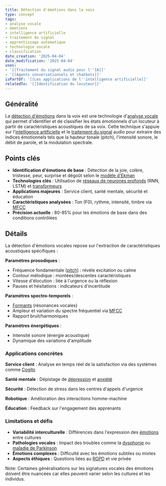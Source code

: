 ```yaml
---
title: Détection d'émotions dans la voix
type: concept
tags:
- analyse vocale
- émotions
- intelligence artificielle
- traitement du signal
- apprentissage automatique
- technologie vocale
- classification
date_creation: '2025-04-04'
date_modification: '2025-04-04'
uses:
- '[[Traitement du signal audio pour l''IA]]'
- '[[Agents conversationnels et chatbots]]'
isPartOf: '[[Les applications de l''intelligence artificielle]]'
relatedTo: '[[Identification du locuteur]]'
---
```

## Généralité

La [détection d'émotions](https://fr.wikipedia.org/wiki/Reconnaissance_des_%C3%A9motions) dans la voix est une technologie d'[analyse vocale](https://fr.wikipedia.org/wiki/Analyse_du_signal_parole) qui permet d'identifier et de classifier les états émotionnels d'un locuteur à partir de caractéristiques acoustiques de sa voix. Cette technique s'appuie sur l'[intelligence artificielle](https://fr.wikipedia.org/wiki/Intelligence_artificielle) et le [traitement du signal](https://fr.wikipedia.org/wiki/Traitement_du_signal) audio pour extraire des indices émotionnels tels que la hauteur tonale (pitch), l'intensité sonore, le débit de parole, et la modulation spectrale.

## Points clés

- **Identification d'émotions de base** : Détection de la joie, colère, tristesse, peur, surprise et dégoût selon le [modèle d'Ekman](https://fr.wikipedia.org/wiki/%C3%89motions_de_base)
- **Technologies clés** : Utilisation de [réseaux de neurones profonds](https://fr.wikipedia.org/wiki/R%C3%A9seau_de_neurones_profond) (RNN, LSTM) et [transformeurs](https://fr.wikipedia.org/wiki/Transformeur_(apprentissage_automatique))
- **Applications majeures** : Service client, santé mentale, sécurité et éducation
- **Caractéristiques analysées** : Ton (F0), rythme, intensité, timbre via [MFCC](https://fr.wikipedia.org/wiki/Cepstre)
- **Précision actuelle** : 80-85% pour les émotions de base dans des conditions contrôlées

## Détails

La détection d'émotions vocales repose sur l'extraction de caractéristiques acoustiques spécifiques :

**Paramètres prosodiques** :
- Fréquence fondamentale ([pitch](https://fr.wikipedia.org/wiki/Hauteur_de_son)) : révèle excitation ou calme
- Contour mélodique : montées/descentes caractéristiques
- Vitesse d'élocution : liée à l'urgence ou la réflexion
- Pauses et hésitations : indicateurs d'incertitude

**Paramètres spectro-temporels** :
- [Formants](https://fr.wikipedia.org/wiki/Formant) (résonances vocales)
- Ampleur et variation du spectre fréquentiel via [MFCC](https://fr.wikipedia.org/wiki/Cepstre)
- Rapport bruit/harmoniques

**Paramètres énergétiques** :
- Intensité sonore (énergie acoustique)
- Dynamique des variations d'amplitude

### Applications concrètes

**Service client** : Analyse en temps réel de la satisfaction via des systèmes comme [Cogito](https://fr.wikipedia.org/wiki/Cogito_(entreprise))

**Santé mentale** : Dépistage de [dépression](https://fr.wikipedia.org/wiki/Dépression_(psychiatrie)) et [anxiété](https://fr.wikipedia.org/wiki/Trouble_anxieux)

**Sécurité** : Détection de stress dans les centres d'appels d'urgence

**Robotique** : Amélioration des interactions homme-machine

**Éducation** : Feedback sur l'engagement des apprenants

### Limitations et défis

- **Variabilité interculturelle** : Différences dans l'expression des [émotions](https://fr.wikipedia.org/wiki/%C3%89motion) entre cultures
- **Pathologies vocales** : Impact des troubles comme la [dysphonie](https://fr.wikipedia.org/wiki/Dysphonie) ou [maladie de Parkinson](https://fr.wikipedia.org/wiki/Maladie_de_Parkinson)
- **Émotions complexes** : Difficulté avec les émotions subtiles ou mixtes
- **Aspects éthiques** : Questions liées au [RGPD](https://fr.wikipedia.org/wiki/R%C3%A8glement_g%C3%A9n%C3%A9ral_sur_la_protection_des_donn%C3%A9es) et vie privée

Note: Certaines généralisations sur les signatures vocales des émotions doivent être nuancées car elles peuvent varier selon les cultures et les individus.